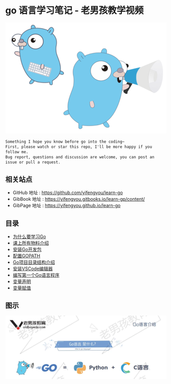 # go 语言学习笔记 - 老男孩教学视频

![20201003_173756_87](image/20201003_173756_87.png)

```
Something I hope you know before go into the coding~
First, please watch or star this repo, I'll be more happy if you follow me.
Bug report, questions and discussion are welcome, you can post an issue or pull a request.
```

## 相关站点

* GitHub 地址 : <https://github.com/yifengyou/learn-go>
* GibBook 地址 : <https://yifengyou.gitbooks.io/learn-gp/content/>
* GibPage 地址 : <https://yifengyou.github.io/learn-go>

## 目录

* [为什么要学习Go](docs/oldboy/为什么要学习Go.md)
* [课上所有物料介绍](docs/oldboy/课上所有物料介绍.md)
* [安装Go开发包](docs/oldboy/安装Go开发包.md)
* [配置GOPATH](docs/oldboy/配置GOPATH.md)
* [Go项目目录结构介绍](docs/oldboy/Go项目目录结构介绍.md)
* [安装VSCode编辑器](docs/oldboy/安装VSCode编辑器.md)
* [编写第一个Go语言程序](docs/oldboy/编写第一个Go语言程序.md)
* [变量声明](docs/oldboy/变量声明.md)
* [变量赋值](docs/oldboy/变量赋值.md)


## 图示

![20201003_173722_94](image/20201003_173722_94.png)
